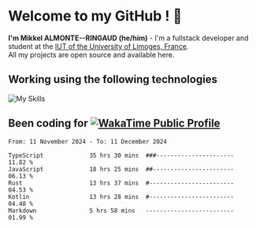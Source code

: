 # Welcome to my GitHub ! 🌃

**I'm Mikkel ALMONTE--RINGAUD (he/him)** - I'm a fullstack developer and student at the [IUT of the University of Limoges, France](https://iut.unilim.fr). \
All my projects are open source and available here.

## Working using the following technologies

![My Skills](https://skillicons.dev/icons?i=solidjs,pnpm,nodejs,ts,js,vercel,netlify,html,css,rust,astro,git,vue,md,electron,figma,github,bash,bun,cloudflare,py,tailwind,nginx,npm,tauri,vite,zig,yarn,windicss,dart,flutter,kotlin&theme=dark)

## Been coding for [![WakaTime Public Profile](https://wakatime.com/badge/user/0839e595-e07a-435c-8d59-ed95f2a3d6dd.svg?style=flat-square)](https://wakatime.com/@0839e595-e07a-435c-8d59-ed95f2a3d6dd)

<!--START_SECTION:waka-->

```plain
From: 11 November 2024 - To: 11 December 2024

TypeScript             35 hrs 30 mins  ###----------------------   11.82 %
JavaScript             18 hrs 25 mins  ##-----------------------   06.13 %
Rust                   13 hrs 37 mins  #------------------------   04.53 %
Kotlin                 13 hrs 28 mins  #------------------------   04.48 %
Markdown               5 hrs 58 mins   -------------------------   01.99 %
```

<!--END_SECTION:waka-->
